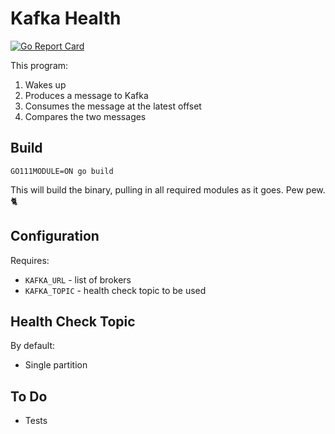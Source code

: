 # Kafka Health

[![Go Report Card](https://goreportcard.com/badge/github.com/chris-vest/kafka-health)](https://goreportcard.com/report/github.com/chris-vest/kafka-health)

This program:

1) Wakes up
2) Produces a message to Kafka
3) Consumes the message at the latest offset
4) Compares the two messages

## Build

`GO111MODULE=ON go build`

This will build the binary, pulling in all required modules as it goes. Pew pew. :cat2:

## Configuration

Requires:

* `KAFKA_URL` - list of brokers
* `KAFKA_TOPIC` - health check topic to be used

## Health Check Topic

By default:

* Single partition

## To Do

* Tests
